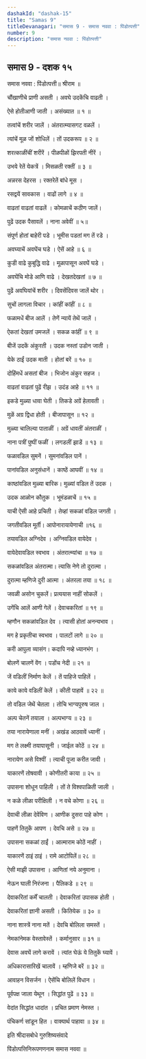 ```yaml
---
dashakId: "dashak-15"
title: "Samas 9"
titleDevanagari: "समास 9 - समास नववा : पिंडोत्पत्ती"
number: 9
description: "समास नववा : पिंडोत्पत्ती"
---
```


## समास 9 - दशक १५

समास नववा : पिंडोत्पत्ती॥ श्रीराम ॥

चौंखाणीचे प्राणी असती । अवघे उदकेंचि वाढती ।

ऐसे होतीआणी जाती । असंख्यात ॥ १ ॥

तत्वांचें शरीर जालें । अंतरात्म्यासगट वळलें ।

त्यांचें मूळ जों शोधिलें । तों उदकरूप ॥ २ ॥

शरत्काळींचीं शरीरें । पीळपीळों झिरपती नीरें ।

उभये रेतें येकत्रें । मिसळती रक्तीं ॥ ३ ॥

अन्नरस देहरस । रक्तरेतें बांधे मूस ।

रसद्वयें सावकास । वाढों लागे ॥ ४ ॥

वाढतां वाढतां वाढलें । कोमळाचें कठीण जालें।

पुढें उदक पैसावलें । नाना अवेवीं ॥ ५॥

संपूर्ण होतां बाहेरी पडे । भूमीस पडतां मग तें रडे ।

अवघ्याचें अवघेंच घडे । ऐसें आहे ॥ ६ ॥

कुडी वाढे कुबुद्धि वाढे । मूळापासून अवघें घडे ।

अवघेंचि मोडे आणि वाढे । देखतदेखतां ॥ ७ ॥

पुढें अवघियांचें शरीर । दिवसेंदिवस जालें थोर ।

सुचों लागला विचार । कांहीं कांहीं ॥ ८ ॥

फळामधें बीज आलें । तेणें न्यायें तेथें जालें ।

ऐकतां देखतां उमजलें । सकळ कांहीं ॥ ९ ॥

बीजें उदकें अंकुरती । उदक नस्तां उडोन जाती ।

येके ठाईं उदक माती । होतां बरें ॥ १० ॥

दोहिंमधें असतां बीज । भिजोन अंकुर सहज ।

वाढतां वाढतां पुढें रीझ । उदंड आहे ॥ ११ ॥

इकडे मुळ्या धावा घेती । तिकडे अग्रें हेलावती ।

मुळें अग्र द्विधा होती । बीजापासून ॥ १२ ॥

मुळ्या चालिल्या पाताळीं । अग्रें धावतीं अंतराळीं ।

नाना पत्रीं पुष्पीं फळीं । लगडलीं झाडें ॥ १३ ॥

फळावडिल सुमनें । सुमनांवडिल पानें ।

पानांवडिल अनुसंधानें । काष्ठें आघवीं ॥ १४ ॥

काष्ठांवडिल मुळ्या बारिक। मुळ्यां वडिल तें उदक ।

उदक आळोन कौतुक । भूमंडळाचें ॥ १५ ॥

याची ऐसी आहे प्रचिती । तेव्हां सकळां वडिल जगती ।

जगतीवडिल मूर्ती। आपोनारायायेणाची ॥१६ ॥

तयावडिल अग्निदेव । अग्निवडिल वायेदेव ।

वायेदेवावडिल स्वभाव । अंतरात्म्यांचा ॥ १७ ॥

सकळांवडिल अंतरात्मा। त्यासि नेणे तो दुरात्मा ।

दुरात्मा म्हणिजे दुरी आत्मा । अंतरला तया ॥ १८ ॥

जवळी असोन चुकलें। प्रत्ययास नाहीं सोकलें ।

उगेंचि आलें आणी गेलें । देवाचकरितां ॥ १९ ॥

म्हणौन सकळांवडिल देव । त्यासी होतां अनन्यभाव ।

मग हे प्रकृतीचा स्वभाव । पालटों लागे ॥ २० ॥

करी आपुला व्यासंग। कदापि नव्हे ध्यानभंग ।

बोलणें चालणें वेंग । पडोंच नेदी ॥ २१ ॥

जें वडिलीं निर्माण केलें । तें पाहिजे पाहिलें ।

काये काये वडिलीं केलें । कीती पाहावें ॥ २२ ॥

तो वडिल जेथें चेतला । तोचि भाग्यपुरुष जाल ।

अल्प चेतनें तयाला । अल्पभाग्य ॥ २३ ॥

तया नारायेणाला मनीं । अखंड आठवावें ध्यानीं ।

मग ते लक्ष्मी तयापासूनी । जाईल कोठें ॥ २४ ॥

नारायेण असे विश्वीं । त्याची पूजा करीत जावी ।

याकारणें तोषवावी । कोणीतरी काया ॥ २५ ॥

उपासना शोधून पाहिली । तों ते विश्वपाळिती जाली ।

न कळे लीळा परीक्षिली । न वचे कोणा ॥ २६ ॥

देवाची लीळा देवेंविण । आणीक दुसरा पाहे कोण ।

पाहणें तितुकें आपण । देवचि असे ॥ २७ ॥

उपासना सकळां ठाईं । आत्माराम कोठें नाहीं ।

याकारणें ठाइं ठाइं । रामे आटोपिलें॥ २८ ॥

ऐसी माझी उपासना । आणितां नये अनुमाना ।

नेऊन घाली निरंजना । पैलिकडे ॥ २९ ॥

देवाकरितां कर्में चालती । देवाकरितां उपासक होती ।

देवाकरितां ज्ञानी असती । कितियेक ॥ ३० ॥

नाना शास्त्रें नाना मतें । देवचि बोलिला समस्तें ।

नेमकांनेमक वेस्तावेस्तें । कर्मानुसार ॥ ३१ ॥

देवास अवघें लागे करावें । त्यांत घेऊं ये तितुकें घ्यावें ।

अधिकारासारिखें चालावें । म्हणिजे बरें ॥ ३२ ॥

आवाहन विसर्जन । ऐसेंचि बोलिलें विधान ।

पूर्वपक्ष जाला येथून । सिद्धांत पुढें ॥ ३३ ॥

वेदांत सिद्धांत धादांत । प्रचित प्रमाण नेमस्त ।

पंचिकर्ण सांडून हित । वाक्यार्थ पाहावा ॥ ३४ ॥

इति श्रीदासबोधे गुरुशिष्यसंवादे

पिंडोत्पत्तिनिरूपणणनाम समास नववा ॥